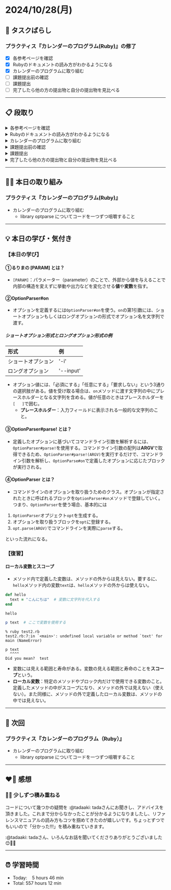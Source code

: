 # 2024/10/28(月)

## 🧩 タスクばらし
### プラクティス『カレンダーのプログラム(Ruby)』の修了
- [x] 各参考ページを確認
- [x] Rubyのドキュメントの読み方がわかるようになる
- [x] カレンダーのプログラムに取り組む
- [ ] 課題提出前の確認
- [ ] 課題提出
- [ ] 完了したら他の方の提出物と自分の提出物を見比べる

------------

## 📋 段取り
<details><summary>各参考ページを確認</summary>

- [x] [class Enumerator](https://docs.ruby-lang.org/ja/latest/class/Enumerator.html)
- [x] [library optparse](https://docs.ruby-lang.org/ja/latest/library/optparse.html)
- [x] [class Date](https://docs.ruby-lang.org/ja/latest/class/Date.html)
- [x] [rubyでコマンドを作る](https://bootcamp.fjord.jp/articles/40)
- [x] [コマンドライン引数・オプションの処理](https://bootcamp.fjord.jp/pages/251)
- [x] [プログラミングでよく使う英単語のまとめ【随時更新】 - Qiita](https://qiita.com/Ted-HM/items/7dde25dcffae4cdc7923)
- [x] [プログラミング初心者は変数名やメソッド名を略さない方がいいよ、という話 - give IT a try](https://blog.jnito.com/entry/2020/10/20/092724)
</details>


<details><summary>Rubyのドキュメントの読み方がわかるようになる</summary>

- [x] 『[Ruby公式リファレンスの読み方](https://www.youtube.com/watch?v=5lvECnh_PCg)』
- [x] 『[Rubyの公式リファレンスが読めるようになる本](https://zenn.dev/jnchito/books/how-to-read-ruby-reference)』
   - [x] Chapter 01 はじめに
   - [x] Chapter 02 ユースケースその1：ググって公式リファレンスにたどり着いた場合
   - [x] Chapter 03 ユースケースその2：クラスのメソッド一覧から目的のメソッドを探す場合
   - [x] Chapter 04 ユースケースその3：Rubyにはどんなクラスやモジュールがあるのか知りたい場合
   - [x] Chapter 05 ユースケースその4：わからない用語を調べたい場合
   - [x] Chapter 06 ユースケースその5：記号の意味を調べたい場合
   - [x] Chapter 07 ユースケースその6：Rubyの使い方や言語仕様を学びたい場合
   - [x] Chapter 08 ユースケースその7：公式リファレンスを横断的に検索したい場合
   - [x] Chapter 09 付録：Ruby on Railsの公式リファレンスについて
</details>


<details><summary>カレンダーのプログラムに取り組む</summary>

- [x] カレンダーのプログラムを書く

**※ 分からない箇所が出てきたときは、以下のヒントを適宜参考にすること**
- [library optparse](https://docs.ruby-lang.org/ja/latest/library/optparse.html)
- [Date class](https://docs.ruby-lang.org/ja/latest/class/Date.html)
- [カレンダー課題のQ&A](https://bootcamp.fjord.jp/questions/tags/%E3%82%AB%E3%83%AC%E3%83%B3%E3%83%80%E3%83%BC?all=true)
- [【新人プログラマ応援】開発タスクをアサインされたらどういう手順で進めるべきか - Qiita](https://qiita.com/jnchito/items/017487cd882091494298)
- [セルフマネジメントの必須スキル「タスクばらし」そのポイント | Social Change!](https://kuranuki.sonicgarden.jp/archives/21981)
- [プログラミング初心者歓迎！「エラーが出ました。どうすればいいですか？」から卒業するための基本と極意（解説動画付き）](https://qiita.com/jnchito/items/056325421b7e36f02335)
- [🤔 わからないことをメンターや他の受講生に質問をする方法](https://bootcamp.fjord.jp/pages/use_the_question_room) 
</details>


<details><summary>課題提出前の確認</summary>

- [ ] [RubyTips - komagataのブログ](https://docs.komagata.org/tags/rubytips/)
- [ ] [初心者がRailsプロジェクトへの初PRする前に見るチェックリスト - komagataのブログ](https://docs.komagata.org/5676)
- [ ] [GitHubでコードを提出するときに気をつけること](https://bootcamp.fjord.jp/pages/info-for-github)
- [ ] [プログラミング初心者はgit commitする前に必ずdiffを自分でレビューするクセを付けよう](https://bootcamp.fjord.jp/pages/322)
- [ ] [プルリクエスト形式で提出物を出す際の「これはやっちゃダメ」リスト](https://bootcamp.fjord.jp/pages/317)
</details>


<details><summary>課題提出</summary>

- [ ] Pull Request としてアップする
- [ ] URL と Terminal での実行結果を提出
</details>


<details><summary>完了したら他の方の提出物と自分の提出物を見比べる</summary>

- [ ] 他の方の提出物と自分の提出物を見比べる
</details>

------------

## ✍🏻 本日の取り組み
### プラクティス『カレンダーのプログラム(Ruby)』
- カレンダーのプログラムに取り組む
   - library optparse についてコードを一つずつ咀嚼すること

------------

## 💡 本日の学び・気付き
### 【本日の学び】
#### ①るりまの [PARAM] とは？
- `[PARAM]`：パラメーター（parameter）のことで、外部から値を与えることで内部の構造を変えずに挙動や出力などを変化させる**値**や**変数**を指す。

#### ②OptionParser#on
- オプションを定義するには`OptionParser#on`を使う。`on`の第1引数には、ショートオプションもしくはロングオプションの形式でオプション名を文字列で渡す。

##### ショートオプション形式とロングオプション形式の例
| 形式  | 例  |
|:---|:---|
| ショートオプション | '-i'  |
| ロングオプション | '--input' |

- オプション値には、「必須にする」「任意にする」「要求しない」という3通りの選択肢がある。値を受け取る場合は、`on`メソッドに渡す文字列の中にプレースホルダーとなる文字列を含める。値が任意のときはプレースホルダーを`[   ]`で囲む。
   - **プレースホルダー**：入力フィールドに表示される一般的な文字列のこと。

#### ③OptionParser#parse! とは？
- 定義したオプションに基づいてコマンドライン引数を解析するには、`OptionParser#parse!`を使用する。コマンドライン引数の配列は**ARGV**で取得できるため、`OptionParser#parse!(ARGV)`を実行するだけで、コマンドライン引数を解析し、`OptionParse#on`で定義したオプションに応じたブロックが実行される。

#### ④OptionParser とは？
- コマンドラインのオプションを取り扱うためのクラス。オプションが指定されたときに呼ばれるブロックを`OptionParser#on`メソッドで登録していく。つまり、`OptionParser`を使う場合、基本的には

1. `OptionParser`オプジェクト`opt`を生成する。
2. オプションを取り扱うブロックを`opt`に登録する。
3. `opt.parse(ARGV)`でコマンドラインを実際に`parse`する。

といった流れになる。

### 【復習】
#### ローカル変数とスコープ
- メソッド内で定義した変数は、メソッドの外からは見えない。要するに、`hello`メソッド内の変数`text`は、`hello`メソッドの外からは使えない。
```ruby
def hello
  text = "こんにちは"  # 変数に文字列を代入する
end

hello

p text  # ここで変数を使用する
```
```shell
% ruby test2.rb 
test2.rb:7:in `<main>': undefined local variable or method `text' for main (NameError)

p text
  ^^^^
Did you mean?  test
```

- 変数には見える範囲と寿命がある。変数の見える範囲と寿命のことを**スコープ**という。
- **ローカル変数**：特定のメソッドやブロック内だけで使用できる変数のこと。定義したメソッドの中がスコープになり、メソッドの外では見えない（使えない）。また同様に、メソッドの外で定義したローカル変数は、メソッドの中では見えない。

------------

## 📍 次回
### プラクティス『カレンダーのプログラム（Ruby）』
- カレンダーのプログラムに取り組む
   - library optparse についてコードを一つずつ咀嚼すること

------------

## ❤️‍🔥 感想
### ✍🏻 少しずつ積み重ねる
コードについて幾つかの疑問を :@tadaaki: tadaさんにお聞きし、アドバイスを頂きました。これまで分からなかったことが分かるようになりましたし、リファレンスマニュアルの読み方もコツを掴めてきたのが嬉しいです。ちょっとずつでもいいので「分かった!!!」を積み重ねていきます。

 :@tadaaki: tadaさん、いろんなお話を聞いてくださりありがとうございました😊🙏🏻

------------

## ⏰ 学習時間
- Today:&nbsp;&nbsp;&nbsp; 5 hours 46 min
- Total: 557 hours 12 min
